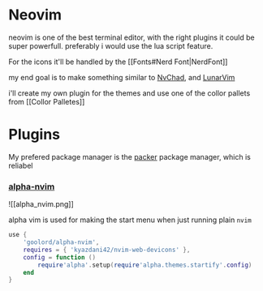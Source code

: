 # Neovim

neovim is one of the best terminal editor, with the right plugins it could be super powerfull. preferably i would use the lua script feature.

For the icons it'll be handled by the [[Fonts#Nerd Font|NerdFont]]

my end goal is to make something similar to [NvChad](https://github.com/NvChad/NvChad), and [LunarVim](https://github.com/LunarVim/LunarVim)

i'll create my own plugin for the themes and use one of the collor pallets from [[Collor Palletes]]

# Plugins
My prefered package manager is the [packer](https://github.com/wbthomason/packer.nvim) package manager, which is reliabel


### [alpha-nvim](https://github.com/goolord/alpha-nvim)

![[alpha_nvim.png]]

alpha vim is used for making the start menu when just running plain ` nvim `

```lua
use {
    'goolord/alpha-nvim',
    requires = { 'kyazdani42/nvim-web-devicons' },
    config = function ()
        require'alpha'.setup(require'alpha.themes.startify'.config)
    end
}
```



